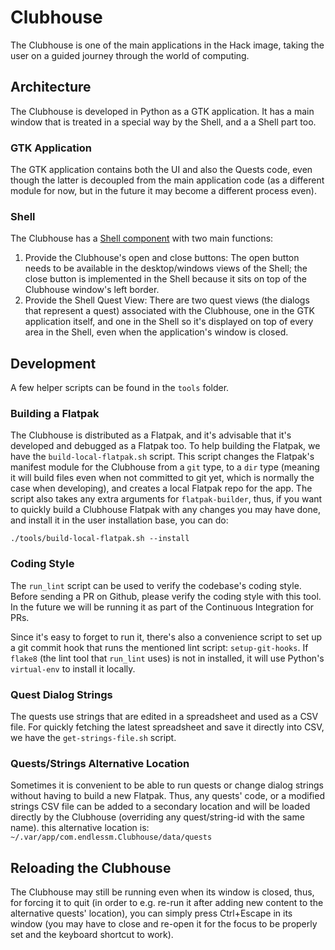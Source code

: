 # Clubhouse

The Clubhouse is one of the main applications in the Hack image, taking the
user on a guided journey through the world of computing.


## Architecture

The Clubhouse is developed in Python as a GTK application.
It has a main window that is treated in a special way by the Shell, and a
a Shell part too.

### GTK Application

The GTK application contains both the UI and also the Quests code, even
though the latter is decoupled from the main application code (as a
different module for now, but in the future it may become a different
process even).

### Shell

The Clubhouse has a [Shell component](https://github.com/endlessm/gnome-shell/blob/master/js/ui/components/clubhouse.js) with two main functions:
 1. Provide the Clubhouse's open and close buttons:
   The open button needs to be available in the desktop/windows views of the
   Shell; the close button is implemented in the Shell because it sits on top
   of the Clubhouse window's left border.
 2. Provide the Shell Quest View:
   There are two quest views (the dialogs that represent a quest) associated
   with the Clubhouse, one in the GTK application itself, and one in the
   Shell so it's displayed on top of every area in the Shell, even when the
   application's window is closed.


## Development

A few helper scripts can be found in the `tools` folder.

### Building a Flatpak

The Clubhouse is distributed as a Flatpak, and it's advisable that it's
developed and debugged as a Flatpak too. To help building the Flatpak, we have
the `build-local-flatpak.sh` script.
This script changes the Flatpak's manifest module for the Clubhouse from a
`git` type, to a `dir` type (meaning it will build files even when not
committed to git yet, which is normally the case when developing), and creates
a local Flatpak repo for the app.
The script also takes any extra arguments for `flatpak-builder`, thus, if you
want to quickly build a Clubhouse Flatpak with any changes you may have done,
and install it in the user installation base, you can do:

`./tools/build-local-flatpak.sh --install`

### Coding Style

The `run_lint` script can be used to verify the codebase's coding style.
Before sending a PR on Github, please verify the coding style with this tool.
In the future we will be running it as part of the Continuous Integration for
PRs.

Since it's easy to forget to run it, there's also a convenience script to set
up a git commit hook that runs the mentioned lint script: `setup-git-hooks`.
If `flake8` (the lint tool that `run_lint` uses) is not in installed, it will
use Python's `virtual-env` to install it locally.

### Quest Dialog Strings

The quests use strings that are edited in a spreadsheet and used as a CSV
file. For quickly fetching the latest spreadsheet and save it directly into
CSV, we have the `get-strings-file.sh` script.

### Quests/Strings Alternative Location

Sometimes it is convenient to be able to run quests or change dialog strings
without having to build a new Flatpak. Thus, any quests' code, or a modified
strings CSV file can be added to a secondary location and will be loaded
directly by the Clubhouse (overriding any quest/string-id with the same name).
this alternative location is: `~/.var/app/com.endlessm.Clubhouse/data/quests`

## Reloading the Clubhouse

The Clubhouse may still be running even when its window is closed, thus, for
forcing it to quit (in order to e.g. re-run it after adding new content to the
alternative quests' location), you can simply press Ctrl+Escape in its window
(you may have to close and re-open it for the focus to be properly set and the
keyboard shortcut to work).
